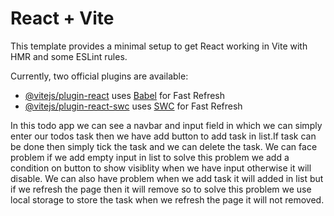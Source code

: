 # React + Vite

This template provides a minimal setup to get React working in Vite with HMR and some ESLint rules.

Currently, two official plugins are available:

- [@vitejs/plugin-react](https://github.com/vitejs/vite-plugin-react/blob/main/packages/plugin-react/README.md) uses [Babel](https://babeljs.io/) for Fast Refresh
- [@vitejs/plugin-react-swc](https://github.com/vitejs/vite-plugin-react-swc) uses [SWC](https://swc.rs/) for Fast Refresh

 In this todo app we can see a navbar and input field in which we can simply enter our todos task then we have add button to add task in list.If task can be done then simply tick the task and we can delete the task.
We can face problem if we add empty input in list to solve this problem we add a condition on button to show visiblity when we have input otherwise it will disable.
We can also have problem when we add task it will added in list but if we refresh the page then it will remove so to solve this problem we use local storage to store the task when we refresh the page  it will not removed.
